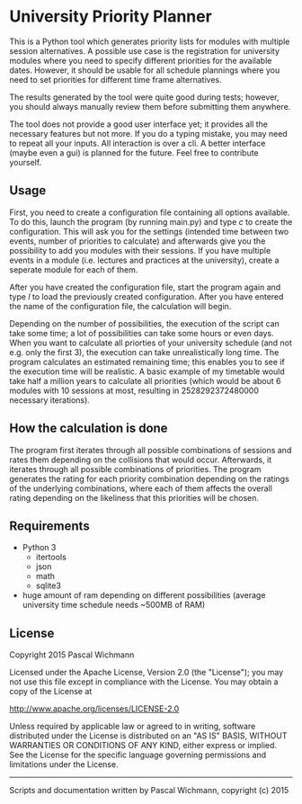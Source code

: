 University Priority Planner
===========================

This is a Python tool which generates priority lists for modules with multiple session alternatives.
A possible use case is the registration for university modules where you need to specify different priorities for the available dates. However, it should be usable for all schedule plannings where you need to set priorities for different time frame alternatives.

The results generated by the tool were quite good during tests; however, you should always manually review them before submitting them anywhere.

The tool does not provide a good user interface yet; it provides all the necessary features but not more. If you do a typing mistake, you may need to repeat all your inputs. All interaction is over a cli. A better interface (maybe even a gui) is planned for the future. Feel free to contribute yourself.

Usage
-----

First, you need to create a configuration file containing all options available. To do this, launch the program (by running main.py) and type *c* to create the configuration. This will ask you for the settings (intended time between two events, number of priorities to calculate) and afterwards give you the possibility to add you modules with their sessions.
If you have multiple events in a module (i.e. lectures and practices at the university), create a seperate module for each of them.

After you have created the configuration file, start the program again and type *l* to load the previously created configuration. After you have entered the name of the configuration file, the calculation will begin.

Depending on the number of possibilities, the execution of the script can take some time; a lot of possibilities can take some hours or even days. When you want to calculate all priorties of your university schedule (and not e.g. only the first 3), the execution can take unrealistically long time. The program calculates an estimated remaining time; this enables you to see if the execution time will be realistic. A basic example of my timetable would take half a million years to calculate all priorities (which would be about 6 modules with 10 sessions at most, resulting in 2528292372480000 necessary iterations).

How the calculation is done
---------------------------

The program first iterates through all possible combinations of sessions and rates them depending on the collisions that would occur.
Afterwards, it iterates through all possible combinations of priorities. The program generates the rating for each priority combination depending on the ratings of the underlying combinations, where each of them affects the overall rating depending on the likeliness that this priorities will be chosen.

Requirements
------------

* Python 3
  * itertools
  * json
  * math
  * sqlite3
* huge amount of ram depending on different possibilities (average university time schedule needs ~500MB of RAM)


License
-------

Copyright 2015 Pascal Wichmann

Licensed under the Apache License, Version 2.0 (the "License");
you may not use this file except in compliance with the License.
You may obtain a copy of the License at

http://www.apache.org/licenses/LICENSE-2.0

Unless required by applicable law or agreed to in writing, software
distributed under the License is distributed on an "AS IS" BASIS,
WITHOUT WARRANTIES OR CONDITIONS OF ANY KIND, either express or implied.
See the License for the specific language governing permissions and
limitations under the License.


----------------------------

Scripts and documentation written by Pascal Wichmann, copyright (c) 2015
